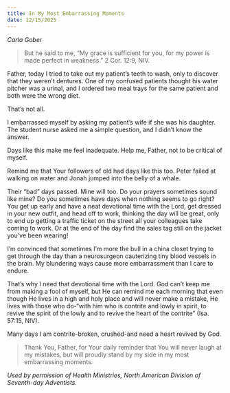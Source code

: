 ```yaml
---
title: In My Most Embarrassing Moments
date: 12/15/2025
---
```


_Carla Gober_

> <p></p>
> But he said to me, “My grace is sufficient for you, for my power is made perfect in weakness.” 2 Cor. 12:9, NIV.

Father, today I tried to take out my patient’s teeth to wash, only to discover that they weren’t dentures. One of my confused patients thought his water pitcher was a urinal, and I ordered two meal trays for the same patient and both were the wrong diet.

That’s not all.

I embarrassed myself by asking my patient’s wife if she was his daughter. The student nurse asked me a simple question, and I didn’t know the answer.

Days like this make me feel inadequate. Help me, Father, not to be critical of myself.

Remind me that Your followers of old had days like this too. Peter failed at walking on water and Jonah jumped into the belly of a whale.

Their “bad” days passed. Mine will too.
Do your prayers sometimes sound like mine? Do you sometimes have days when nothing seems to go right? You get up early and have a neat devotional time with the Lord, get dressed in your new outfit, and head off to work, thinking the day will be great, only to end up getting a traffic ticket on the street all your colleagues take coming to work. Or at the end of the day find the sales tag still on the jacket you’ve been wearing!

I’m convinced that sometimes I’m more the bull in a china closet trying to get through the day than a neurosurgeon cauterizing tiny blood vessels in the brain. My blundering ways cause more embarrassment than I care to endure.

That’s why I need that devotional time with the Lord. God can’t keep me from making a fool of myself, but He can remind me each morning that even though He lives in a high and holy place and will never make a mistake, He lives with those who do-“with him who is contrite and lowly in spirit, to revive the spirit of the lowly and to revive the heart of the contrite” (Isa. 57:15, NIV).

Many days I am contrite-broken, crushed-and need a heart revived by God.

> <callout></callout>
> Thank You, Father, for Your daily reminder that You will never laugh at my mistakes, but will proudly stand by my side in my most embarrassing moments.

_Used by permission of Health Ministries, North American Division of Seventh-day Adventists._
